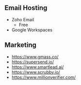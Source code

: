 ## Email Hosting

- Zoho Email
  - Free
- Google Workspaces

## Marketing

- https://www.gmass.co/
- https://supersend.io/
- https://www.smartlead.ai/
- https://www.scrubby.io/
- https://www.millionverifier.com/
